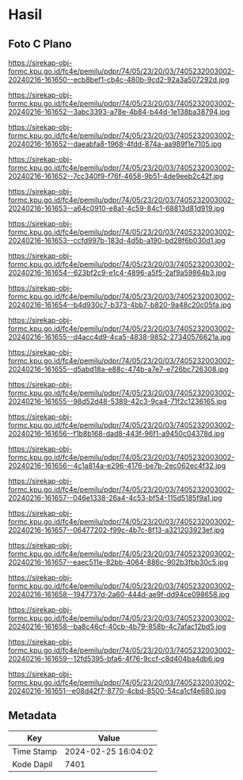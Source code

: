 # Hasil

## Foto C Plano

https://sirekap-obj-formc.kpu.go.id/fc4e/pemilu/pdpr/74/05/23/20/03/7405232003002-20240216-161650--ecb8bef1-cb4c-480b-9cd2-92a3a507292d.jpg

https://sirekap-obj-formc.kpu.go.id/fc4e/pemilu/pdpr/74/05/23/20/03/7405232003002-20240216-161652--3abc3393-a78e-4b84-b44d-1e138ba38794.jpg

https://sirekap-obj-formc.kpu.go.id/fc4e/pemilu/pdpr/74/05/23/20/03/7405232003002-20240216-161652--daeabfa8-1968-4fdd-874a-aa989f1e7105.jpg

https://sirekap-obj-formc.kpu.go.id/fc4e/pemilu/pdpr/74/05/23/20/03/7405232003002-20240216-161652--7cc340f9-f76f-4658-9b51-4de9eeb2c42f.jpg

https://sirekap-obj-formc.kpu.go.id/fc4e/pemilu/pdpr/74/05/23/20/03/7405232003002-20240216-161653--a64c0910-e8a1-4c59-84c1-68813d81d919.jpg

https://sirekap-obj-formc.kpu.go.id/fc4e/pemilu/pdpr/74/05/23/20/03/7405232003002-20240216-161653--ccfd997b-183d-4d5b-a190-bd28f6b030d1.jpg

https://sirekap-obj-formc.kpu.go.id/fc4e/pemilu/pdpr/74/05/23/20/03/7405232003002-20240216-161654--623bf2c9-e1c4-4896-a5f5-2af9a59864b3.jpg

https://sirekap-obj-formc.kpu.go.id/fc4e/pemilu/pdpr/74/05/23/20/03/7405232003002-20240216-161654--b4d930c7-b373-4bb7-b820-9a48c20c05fa.jpg

https://sirekap-obj-formc.kpu.go.id/fc4e/pemilu/pdpr/74/05/23/20/03/7405232003002-20240216-161655--d4acc4d9-4ca5-4838-9852-27340576621a.jpg

https://sirekap-obj-formc.kpu.go.id/fc4e/pemilu/pdpr/74/05/23/20/03/7405232003002-20240216-161655--d5abd18a-e88c-474b-a7e7-e726bc726308.jpg

https://sirekap-obj-formc.kpu.go.id/fc4e/pemilu/pdpr/74/05/23/20/03/7405232003002-20240216-161655--98d52d48-5389-42c3-9ca4-71f2c1236165.jpg

https://sirekap-obj-formc.kpu.go.id/fc4e/pemilu/pdpr/74/05/23/20/03/7405232003002-20240216-161656--f1b8b168-dad8-443f-96f1-a9450c04378d.jpg

https://sirekap-obj-formc.kpu.go.id/fc4e/pemilu/pdpr/74/05/23/20/03/7405232003002-20240216-161656--4c1a814a-e296-4176-be7b-2ec062ec4f32.jpg

https://sirekap-obj-formc.kpu.go.id/fc4e/pemilu/pdpr/74/05/23/20/03/7405232003002-20240216-161657--046e1338-26a4-4c53-bf54-115d5185f9a1.jpg

https://sirekap-obj-formc.kpu.go.id/fc4e/pemilu/pdpr/74/05/23/20/03/7405232003002-20240216-161657--06477202-f99c-4b7c-8f13-a321203923ef.jpg

https://sirekap-obj-formc.kpu.go.id/fc4e/pemilu/pdpr/74/05/23/20/03/7405232003002-20240216-161657--eaec511e-82bb-4064-886c-902b3fbb30c5.jpg

https://sirekap-obj-formc.kpu.go.id/fc4e/pemilu/pdpr/74/05/23/20/03/7405232003002-20240216-161658--1947737d-2a60-444d-ae9f-dd94ce098658.jpg

https://sirekap-obj-formc.kpu.go.id/fc4e/pemilu/pdpr/74/05/23/20/03/7405232003002-20240216-161658--ba8c46cf-40cb-4b79-858b-4c7afac12bd5.jpg

https://sirekap-obj-formc.kpu.go.id/fc4e/pemilu/pdpr/74/05/23/20/03/7405232003002-20240216-161659--12fd5395-bfa6-4f76-9ccf-c8d404ba4db6.jpg

https://sirekap-obj-formc.kpu.go.id/fc4e/pemilu/pdpr/74/05/23/20/03/7405232003002-20240216-161651--e08d42f7-8770-4cbd-8500-54ca1cf4e680.jpg


## Metadata

| Key        | Value               |
| ---------- | ------------------- |
| Time Stamp | 2024-02-25 16:04:02 |
| Kode Dapil | 7401                |




